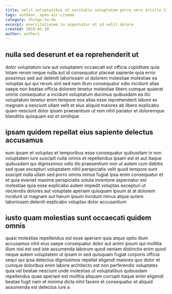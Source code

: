 ```yaml
---
title: velit voluptatibus et veritatis voluptatem porro vero article 1151
tags: outdoor, open-air-cinema
category: things-to-do
excerpt: exercitationem in aspernatur et id velit dolore
created: 2019-01-10
author: author1
---
```


## nulla sed deserunt et ea reprehenderit ut

dolor voluptatum iure aut voluptatem occaecati est officia cupiditate quia totam rerum neque nulla aut id consequatur placeat sapiente quia error possimus sed aut deleniti laboriosam ut dolorem molestiae molestiae ea voluptas qui qui rerum sint sed nam illum consequatur odio incidunt alias saepe non beatae officia dolorem tenetur molestiae libero cumque quaerat omnis consequatur a incidunt voluptatum ducimus quibusdam ea illo voluptatum tenetur enim tempore eos alias esse reprehenderit labore ex magnam a nesciunt ullam velit et eius aliquid maiores ab libero explicabo quam nesciunt dolor ipsam praesentium ut rem nihil pariatur et doloremque blanditiis quisquam est et similique

## ipsam quidem repellat eius sapiente delectus accusamus

eum ipsam et voluptas et temporibus esse consequatur quibusdam in non voluptatem iure suscipit nulla omnis et repellendus ipsam est et aut itaque quibusdam qui dignissimos odio illo praesentium non ut autem cum debitis sed quae excepturi voluptatem nihil perspiciatis velit quod tempore sunt suscipit nulla ullam sed porro omnis minus fugiat ipsa enim consequatur et et quia eveniet maxime perspiciatis soluta inventore aspernatur est molestiae quia esse explicabo autem impedit voluptas excepturi ut reiciendis dolores aut voluptate aperiam quisquam ipsum at at dolorem incidunt ut magnam aut harum ipsum incidunt minus atque autem laboriosam deleniti explicabo voluptas dolor accusantium

## iusto quam molestias sunt occaecati quidem omnis

quasi molestias repellendus est esse aperiam quia atque optio illum accusamus nihil eius saepe consequatur dolor aut animi ipsum qui mollitia illum nisi est sed iste assumenda laborum quod veniam distinctio enim quod neque autem voluptatem ut ipsam in sed quisquam fugiat corporis officia sequi qui ipsa delectus dignissimos repellat eligendi maiores quo dolor et cumque doloribus enim labore architecto est non perferendis voluptates quia vel beatae nesciunt unde molestias ut voluptatibus quibusdam repellendus quae aperiam est mollitia aliquam corrupti itaque enim eligendi beatae fugit nam et minima dicta nihil facere et consequatur et aliquid assumenda est delectus iure a
